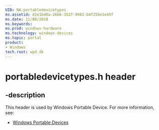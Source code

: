 ```yaml
---
UID: NA:portabledevicetypes
ms.assetid: d1e1b40a-26b6-3527-9981-b4f25be1e45f
ms.date: 11/08/2018
ms.keywords: 
ms.prod: windows-hardware
ms.technology: windows-devices
ms.topic: portal
product:
- Windows
tech.root: wpd_dk
---
```


# portabledevicetypes.h header

## -description

This header is used by Windows Portable Device. For more information, see:

- [Windows Portable Devices](../_wpd_dk/index.md)